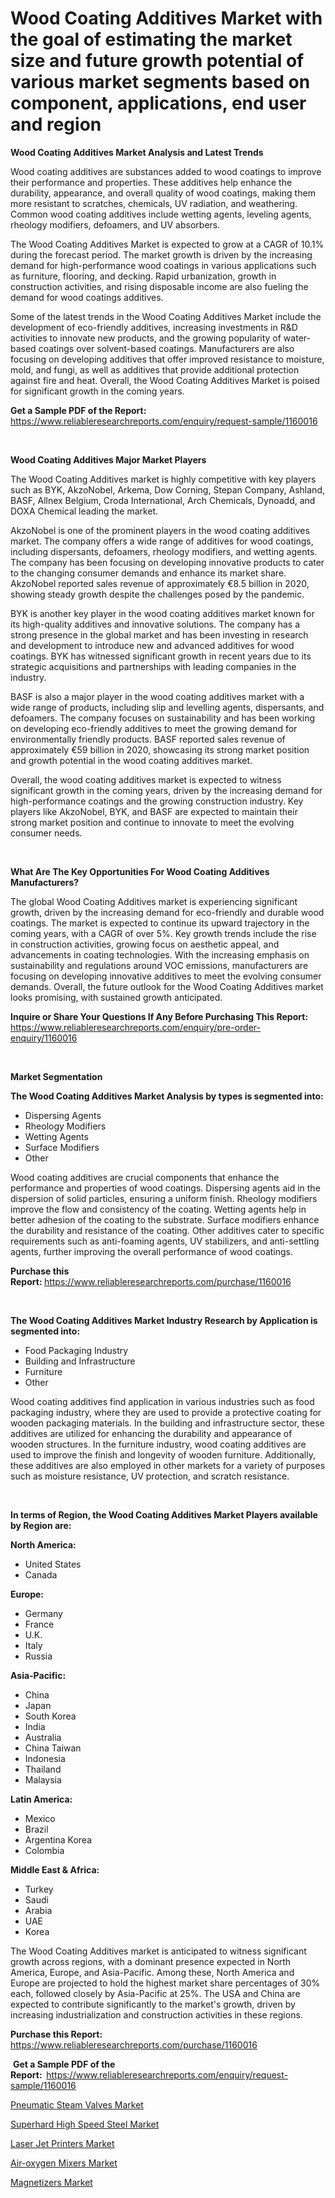 <p><h1>Wood Coating Additives Market with the goal of estimating the market size and future growth potential of various market segments based on component, applications, end user and region</h1></p><p><strong>Wood Coating Additives Market Analysis and Latest Trends</strong></p>
<p><p>Wood coating additives are substances added to wood coatings to improve their performance and properties. These additives help enhance the durability, appearance, and overall quality of wood coatings, making them more resistant to scratches, chemicals, UV radiation, and weathering. Common wood coating additives include wetting agents, leveling agents, rheology modifiers, defoamers, and UV absorbers.</p><p>The Wood Coating Additives Market is expected to grow at a CAGR of 10.1% during the forecast period. The market growth is driven by the increasing demand for high-performance wood coatings in various applications such as furniture, flooring, and decking. Rapid urbanization, growth in construction activities, and rising disposable income are also fueling the demand for wood coatings additives.</p><p>Some of the latest trends in the Wood Coating Additives Market include the development of eco-friendly additives, increasing investments in R&D activities to innovate new products, and the growing popularity of water-based coatings over solvent-based coatings. Manufacturers are also focusing on developing additives that offer improved resistance to moisture, mold, and fungi, as well as additives that provide additional protection against fire and heat. Overall, the Wood Coating Additives Market is poised for significant growth in the coming years.</p></p>
<p><strong>Get a Sample PDF of the Report:&nbsp;</strong> <a href="https://www.reliableresearchreports.com/enquiry/request-sample/1160016">https://www.reliableresearchreports.com/enquiry/request-sample/1160016</a></p>
<p>&nbsp;</p>
<p><strong>Wood Coating Additives Major Market Players</strong></p>
<p><p>The Wood Coating Additives market is highly competitive with key players such as BYK, AkzoNobel, Arkema, Dow Corning, Stepan Company, Ashland, BASF, Allnex Belgium, Croda International, Arch Chemicals, Dynoadd, and DOXA Chemical leading the market.</p><p>AkzoNobel is one of the prominent players in the wood coating additives market. The company offers a wide range of additives for wood coatings, including dispersants, defoamers, rheology modifiers, and wetting agents. The company has been focusing on developing innovative products to cater to the changing consumer demands and enhance its market share. AkzoNobel reported sales revenue of approximately €8.5 billion in 2020, showing steady growth despite the challenges posed by the pandemic.</p><p>BYK is another key player in the wood coating additives market known for its high-quality additives and innovative solutions. The company has a strong presence in the global market and has been investing in research and development to introduce new and advanced additives for wood coatings. BYK has witnessed significant growth in recent years due to its strategic acquisitions and partnerships with leading companies in the industry.</p><p>BASF is also a major player in the wood coating additives market with a wide range of products, including slip and levelling agents, dispersants, and defoamers. The company focuses on sustainability and has been working on developing eco-friendly additives to meet the growing demand for environmentally friendly products. BASF reported sales revenue of approximately €59 billion in 2020, showcasing its strong market position and growth potential in the wood coating additives market.</p><p>Overall, the wood coating additives market is expected to witness significant growth in the coming years, driven by the increasing demand for high-performance coatings and the growing construction industry. Key players like AkzoNobel, BYK, and BASF are expected to maintain their strong market position and continue to innovate to meet the evolving consumer needs.</p></p>
<p>&nbsp;</p>
<p><strong>What Are The Key Opportunities For Wood Coating Additives Manufacturers?</strong></p>
<p><p>The global Wood Coating Additives market is experiencing significant growth, driven by the increasing demand for eco-friendly and durable wood coatings. The market is expected to continue its upward trajectory in the coming years, with a CAGR of over 5%. Key growth trends include the rise in construction activities, growing focus on aesthetic appeal, and advancements in coating technologies. With the increasing emphasis on sustainability and regulations around VOC emissions, manufacturers are focusing on developing innovative additives to meet the evolving consumer demands. Overall, the future outlook for the Wood Coating Additives market looks promising, with sustained growth anticipated.</p></p>
<p><strong>Inquire or Share Your Questions If Any Before Purchasing This Report:</strong> <a href="https://www.reliableresearchreports.com/enquiry/pre-order-enquiry/1160016">https://www.reliableresearchreports.com/enquiry/pre-order-enquiry/1160016</a></p>
<p>&nbsp;</p>
<p><strong>Market Segmentation</strong></p>
<p><strong>The Wood Coating Additives Market Analysis by types is segmented into:</strong></p>
<p><ul><li>Dispersing Agents</li><li>Rheology Modifiers</li><li>Wetting Agents</li><li>Surface Modifiers</li><li>Other</li></ul></p>
<p><p>Wood coating additives are crucial components that enhance the performance and properties of wood coatings. Dispersing agents aid in the dispersion of solid particles, ensuring a uniform finish. Rheology modifiers improve the flow and consistency of the coating. Wetting agents help in better adhesion of the coating to the substrate. Surface modifiers enhance the durability and resistance of the coating. Other additives cater to specific requirements such as anti-foaming agents, UV stabilizers, and anti-settling agents, further improving the overall performance of wood coatings.</p></p>
<p><strong>Purchase this Report:&nbsp;</strong><a href="https://www.reliableresearchreports.com/purchase/1160016">https://www.reliableresearchreports.com/purchase/1160016</a></p>
<p>&nbsp;</p>
<p><strong>The Wood Coating Additives Market Industry Research by Application is segmented into:</strong></p>
<p><ul><li>Food Packaging Industry</li><li>Building and Infrastructure</li><li>Furniture</li><li>Other</li></ul></p>
<p><p>Wood coating additives find application in various industries such as food packaging industry, where they are used to provide a protective coating for wooden packaging materials. In the building and infrastructure sector, these additives are utilized for enhancing the durability and appearance of wooden structures. In the furniture industry, wood coating additives are used to improve the finish and longevity of wooden furniture. Additionally, these additives are also employed in other markets for a variety of purposes such as moisture resistance, UV protection, and scratch resistance.</p></p>
<p>&nbsp;</p>
<p><strong>In terms of Region, the Wood Coating Additives Market Players available by Region are:</strong></p>
<p>
    <p> <strong> North America: </strong>
        <ul>
            <li>United States</li>
            <li>Canada</li>
        </ul>
        </p> 
    <p> <strong> Europe: </strong>
        <ul>
            <li>Germany</li>
            <li>France</li>
            <li>U.K.</li>
            <li>Italy</li>
            <li>Russia</li>
        </ul>
        </p> 
    <p> <strong> Asia-Pacific: </strong>
        <ul>
            <li>China</li>
            <li>Japan</li>
            <li>South Korea</li>
            <li>India</li>
            <li>Australia</li>
            <li>China Taiwan</li>
            <li>Indonesia</li>
            <li>Thailand</li>
            <li>Malaysia</li>
        </ul>
        </p> 
    <p> <strong> Latin America: </strong>
        <ul>
            <li>Mexico</li>
            <li>Brazil</li>
            <li>Argentina Korea</li>
            <li>Colombia</li>
        </ul>
        </p> 
    <p> <strong> Middle East & Africa: </strong>
        <ul>
            <li>Turkey</li>
            <li>Saudi</li>
            <li>Arabia</li>
            <li>UAE</li>
            <li>Korea</li>
        </ul>
    </p>
    </p>
<p><p>The Wood Coating Additives market is anticipated to witness significant growth across regions, with a dominant presence expected in North America, Europe, and Asia-Pacific. Among these, North America and Europe are projected to hold the highest market share percentages of 30% each, followed closely by Asia-Pacific at 25%. The USA and China are expected to contribute significantly to the market's growth, driven by increasing industrialization and construction activities in these regions.</p></p>
<p><strong>Purchase this Report: </strong><a href="https://www.reliableresearchreports.com/purchase/1160016">https://www.reliableresearchreports.com/purchase/1160016</a></p>
<p>&nbsp;<strong>Get a Sample PDF of the Report:&nbsp;&nbsp;</strong><a href="https://www.reliableresearchreports.com/enquiry/request-sample/1160016">https://www.reliableresearchreports.com/enquiry/request-sample/1160016</a></p>
<p><strong></strong></p>
<p><p><a href="https://medium.com/@stevenstevens656/pneumatic-steam-valves-market-share-evolution-and-market-growth-trends-2024-2031-c822864a1567">Pneumatic Steam Valves Market</a></p><p><a href="https://github.com/Sherrillcrooksxa8i18ucf2m/Market-Research-Report-List-1/blob/main/superhard-high-speed-steel-market.md">Superhard High Speed Steel Market</a></p><p><a href="https://medium.com/@stevenstevens656/laser-jet-printers-market-size-market-outlook-and-market-forecast-2024-to-2031-c7426c7c83ac">Laser Jet Printers Market</a></p><p><a href="https://github.com/khansimonweber1lqujlwoz15d/Market-Research-Report-List-1/blob/main/air-oxygen-mixers-market.md">Air-oxygen Mixers Market</a></p><p><a href="https://medium.com/@stevenstevens656/magnetizers-market-insight-market-trends-growth-forecasted-from-2024-to-2031-1f47f0172dcf">Magnetizers Market</a></p></p>